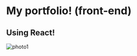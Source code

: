 # My portfolio! (front-end)
## Using React!

![photo1](https://github.com/musicianrpr/My-Portfolio-frontend/main/readme1.png?raw=true)

